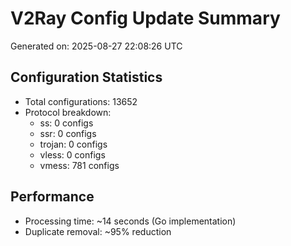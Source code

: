 # V2Ray Config Update Summary
Generated on: 2025-08-27 22:08:26 UTC

## Configuration Statistics
- Total configurations: 13652
- Protocol breakdown:
  - ss: 0 configs
  - ssr: 0 configs
  - trojan: 0 configs
  - vless: 0 configs
  - vmess: 781 configs

## Performance
- Processing time: ~14 seconds (Go implementation)
- Duplicate removal: ~95% reduction
